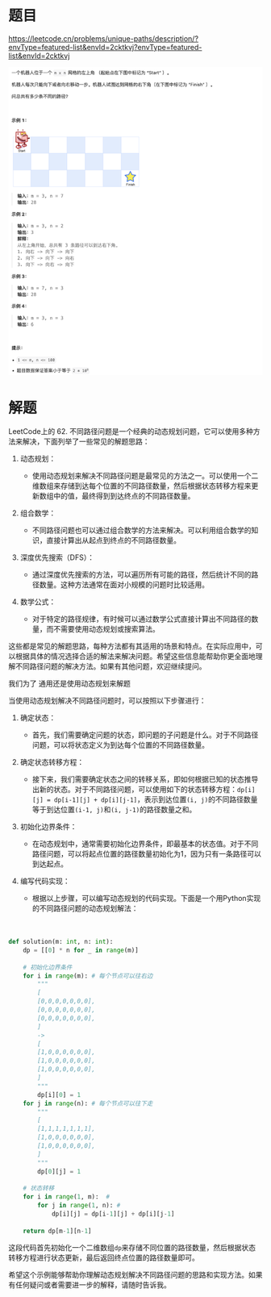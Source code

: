 # 题目

https://leetcode.cn/problems/unique-paths/description/?envType=featured-list&envId=2cktkvj?envType=featured-list&envId=2cktkvj


![](attachments/Pasted%20image%2020240305140450.png)

# 解题

LeetCode上的 62. 不同路径问题是一个经典的动态规划问题，它可以使用多种方法来解决，下面列举了一些常见的解题思路：

1. 动态规划：
   - 使用动态规划来解决不同路径问题是最常见的方法之一。可以使用一个二维数组来存储到达每个位置的不同路径数量，然后根据状态转移方程来更新数组中的值，最终得到到达终点的不同路径数量。

2. 组合数学：
   - 不同路径问题也可以通过组合数学的方法来解决。可以利用组合数学的知识，直接计算出从起点到终点的不同路径数量。

3. 深度优先搜索（DFS）：
   - 通过深度优先搜索的方法，可以遍历所有可能的路径，然后统计不同的路径数量。这种方法通常在面对小规模的问题时比较适用。

4. 数学公式：
   - 对于特定的路径规律，有时候可以通过数学公式直接计算出不同路径的数量，而不需要使用动态规划或搜索算法。

这些都是常见的解题思路，每种方法都有其适用的场景和特点。在实际应用中，可以根据具体的情况选择合适的解法来解决问题。希望这些信息能帮助你更全面地理解不同路径问题的解决方法。如果有其他问题，欢迎继续提问。


我们为了 通用还是使用动态规划来解题


当使用动态规划解决不同路径问题时，可以按照以下步骤进行：

1. 确定状态：
   - 首先，我们需要确定问题的状态，即问题的子问题是什么。对于不同路径问题，可以将状态定义为到达每个位置的不同路径数量。

2. 确定状态转移方程：
   - 接下来，我们需要确定状态之间的转移关系，即如何根据已知的状态推导出新的状态。对于不同路径问题，可以使用如下的状态转移方程：`dp[i][j] = dp[i-1][j] + dp[i][j-1]`，表示到达位置`(i, j)`的不同路径数量等于到达位置`(i-1, j)`和`(i, j-1)`的路径数量之和。

3. 初始化边界条件：
   - 在动态规划中，通常需要初始化边界条件，即最基本的状态值。对于不同路径问题，可以将起点位置的路径数量初始化为1，因为只有一条路径可以到达起点。

4. 编写代码实现：
   - 根据以上步骤，可以编写动态规划的代码实现。下面是一个用Python实现的不同路径问题的动态规划解法：

```python


def solution(m: int, n: int):
    dp = [[0] * n for _ in range(m)]

    # 初始化边界条件
    for i in range(m): # 每个节点可以往右边
        """
        [
        [0,0,0,0,0,0,0],
        [0,0,0,0,0,0,0],
        [0,0,0,0,0,0,0],
        ]
        ->
        [
        [1,0,0,0,0,0,0],
        [1,0,0,0,0,0,0],
        [1,0,0,0,0,0,0],
        ]
        """
        dp[i][0] = 1
    for j in range(n): # 每个节点可以往下走
        """
        [
        [1,1,1,1,1,1,1],
        [1,0,0,0,0,0,0],
        [1,0,0,0,0,0,0],
        ]
        """
        dp[0][j] = 1

    # 状态转移
    for i in range(1, m):  # 
        for j in range(1, n): #
            dp[i][j] = dp[i-1][j] + dp[i][j-1]

    return dp[m-1][n-1]

```

这段代码首先初始化一个二维数组`dp`来存储不同位置的路径数量，然后根据状态转移方程进行状态更新，最后返回终点位置的路径数量即可。

希望这个示例能够帮助你理解动态规划解决不同路径问题的思路和实现方法。如果有任何疑问或者需要进一步的解释，请随时告诉我。
